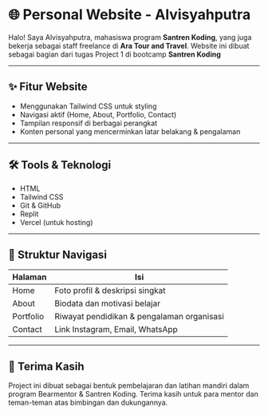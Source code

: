 # 🌐 Personal Website - Alvisyahputra

Halo! Saya Alvisyahputra, mahasiswa program **Santren Koding**, yang juga bekerja sebagai staff freelance di **Ara Tour and Travel**. Website ini dibuat sebagai bagian dari tugas Project 1 di bootcamp **Santren Koding**

---

## ✨ Fitur Website

- Menggunakan Tailwind CSS untuk styling
- Navigasi aktif (Home, About, Portfolio, Contact)
- Tampilan responsif di berbagai perangkat
- Konten personal yang mencerminkan latar belakang & pengalaman

---

## 🛠️ Tools & Teknologi

- HTML
- Tailwind CSS
- Git & GitHub
- Replit
- Vercel (untuk hosting)

---

## 📁 Struktur Navigasi

| Halaman | Isi |
|---------|-----|
| Home | Foto profil & deskripsi singkat |
| About | Biodata dan motivasi belajar |
| Portfolio | Riwayat pendidikan & pengalaman organisasi |
| Contact | Link Instagram, Email, WhatsApp |

---


## 🙏 Terima Kasih

Project ini dibuat sebagai bentuk pembelajaran dan latihan mandiri dalam program Bearmentor & Santren Koding. Terima kasih untuk para mentor dan teman-teman atas bimbingan dan dukungannya.

